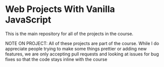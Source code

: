 # Web Projects With Vanilla JavaScript

This is the main repository for all of the projects in the course.

NOTE ON  PROJECT: All of these projects are part of the course. While I do appreciate people trying to make some things prettier or adding new features, we are only accepting pull requests and looking at issues for bug fixes so that the code stays inline with the course
